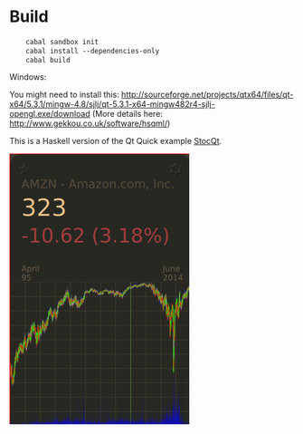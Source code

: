 # Build
```
    cabal sandbox init
    cabal install --dependencies-only
    cabal build
```

Windows: 

You might need to install this: http://sourceforge.net/projects/qtx64/files/qt-x64/5.3.1/mingw-4.8/sjlj/qt-5.3.1-x64-mingw482r4-sjlj-opengl.exe/download (More details here: http://www.gekkou.co.uk/software/hsqml/)

This is a Haskell version of the Qt Quick example
[StocQt](http://qt-project.org/doc/qt-5/qtquick-demos-stocqt-example.html).

![Screenshot 1](https://github.com/creichert/hsqmlstocqt/raw/master/img/ex1.png)

